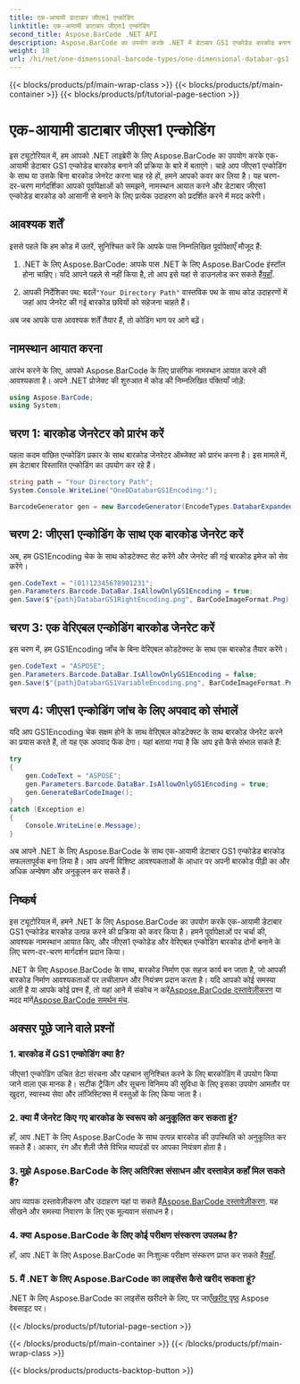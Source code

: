 ```yaml
---
title: एक-आयामी डाटाबार जीएस1 एन्कोडिंग
linktitle: एक-आयामी डाटाबार जीएस1 एन्कोडिंग
second_title: Aspose.BarCode .NET API
description: Aspose.BarCode का उपयोग करके .NET में डेटाबार GS1 एन्कोडेड बारकोड बनाना सीखें। आसानी से बारकोड जेनरेट करें। हमारे चरण-दर-चरण मार्गदर्शिका का पालन करें.
weight: 18
url: /hi/net/one-dimensional-barcode-types/one-dimensional-databar-gs1-encoding/
---
```


{{< blocks/products/pf/main-wrap-class >}}
{{< blocks/products/pf/main-container >}}
{{< blocks/products/pf/tutorial-page-section >}}

# एक-आयामी डाटाबार जीएस1 एन्कोडिंग


इस ट्यूटोरियल में, हम आपको .NET लाइब्रेरी के लिए Aspose.BarCode का उपयोग करके एक-आयामी डेटाबार GS1 एन्कोडेड बारकोड बनाने की प्रक्रिया के बारे में बताएंगे। चाहे आप जीएस1 एन्कोडिंग के साथ या उसके बिना बारकोड जेनरेट करना चाह रहे हों, हमने आपको कवर कर लिया है। यह चरण-दर-चरण मार्गदर्शिका आपको पूर्वापेक्षाओं को समझने, नामस्थान आयात करने और डेटाबार जीएस1 एन्कोडेड बारकोड को आसानी से बनाने के लिए प्रत्येक उदाहरण को प्रदर्शित करने में मदद करेगी।

## आवश्यक शर्तें

इससे पहले कि हम कोड में उतरें, सुनिश्चित करें कि आपके पास निम्नलिखित पूर्वापेक्षाएँ मौजूद हैं:

1.  .NET के लिए Aspose.BarCode: आपके पास .NET के लिए Aspose.BarCode इंस्टॉल होना चाहिए। यदि आपने पहले से नहीं किया है, तो आप इसे यहां से डाउनलोड कर सकते हैं[यहाँ](https://releases.aspose.com/barcode/net/).

2.  आपकी निर्देशिका पथ: बदलें`"Your Directory Path"` वास्तविक पथ के साथ कोड उदाहरणों में जहां आप जेनरेट की गई बारकोड छवियों को सहेजना चाहते हैं।

अब जब आपके पास आवश्यक शर्तें तैयार हैं, तो कोडिंग भाग पर आगे बढ़ें।

## नामस्थान आयात करना

आरंभ करने के लिए, आपको Aspose.BarCode के लिए प्रासंगिक नामस्थान आयात करने की आवश्यकता है। अपने .NET प्रोजेक्ट की शुरुआत में कोड की निम्नलिखित पंक्तियाँ जोड़ें:

```csharp
using Aspose.BarCode;
using System;
```

## चरण 1: बारकोड जेनरेटर को प्रारंभ करें

पहला कदम वांछित एन्कोडिंग प्रकार के साथ बारकोड जेनरेटर ऑब्जेक्ट को प्रारंभ करना है। इस मामले में, हम डेटाबार विस्तारित एन्कोडिंग का उपयोग कर रहे हैं। 

```csharp
string path = "Your Directory Path";
System.Console.WriteLine("OneDDatabarGS1Encoding:");

BarcodeGenerator gen = new BarcodeGenerator(EncodeTypes.DatabarExpanded, "");
```

## चरण 2: जीएस1 एन्कोडिंग के साथ एक बारकोड जेनरेट करें

अब, हम GS1Encoding चेक के साथ कोडटेक्स्ट सेट करेंगे और जेनरेट की गई बारकोड इमेज को सेव करेंगे। 

```csharp
gen.CodeText = "(01)12345678901231";
gen.Parameters.Barcode.DataBar.IsAllowOnlyGS1Encoding = true;
gen.Save($"{path}DatabarGS1RightEncoding.png", BarCodeImageFormat.Png);
```

## चरण 3: एक वेरिएबल एन्कोडिंग बारकोड जेनरेट करें

इस चरण में, हम GS1Encoding जाँच के बिना वेरिएबल कोडटेक्स्ट के साथ एक बारकोड तैयार करेंगे।

```csharp
gen.CodeText = "ASPOSE";
gen.Parameters.Barcode.DataBar.IsAllowOnlyGS1Encoding = false;
gen.Save($"{path}DatabarGS1VariableEncoding.png", BarCodeImageFormat.Png);
```

## चरण 4: जीएस1 एन्कोडिंग जांच के लिए अपवाद को संभालें

यदि आप GS1Encoding चेक सक्षम होने के साथ वेरिएबल कोडटेक्स्ट के साथ बारकोड जेनरेट करने का प्रयास करते हैं, तो यह एक अपवाद फेंक देगा। यहां बताया गया है कि आप इसे कैसे संभाल सकते हैं:

```csharp
try
{
    gen.CodeText = "ASPOSE";
    gen.Parameters.Barcode.DataBar.IsAllowOnlyGS1Encoding = true;
    gen.GenerateBarCodeImage();
}
catch (Exception e)
{
    Console.WriteLine(e.Message);
}
```

अब आपने .NET के लिए Aspose.BarCode के साथ एक-आयामी डेटाबार GS1 एन्कोडेड बारकोड सफलतापूर्वक बना लिया है। आप अपनी विशिष्ट आवश्यकताओं के आधार पर अपनी बारकोड पीढ़ी का और अधिक अन्वेषण और अनुकूलन कर सकते हैं।

## निष्कर्ष

इस ट्यूटोरियल में, हमने .NET के लिए Aspose.BarCode का उपयोग करके एक-आयामी डेटाबार GS1 एन्कोडेड बारकोड उत्पन्न करने की प्रक्रिया को कवर किया है। हमने पूर्वापेक्षाओं पर चर्चा की, आवश्यक नामस्थान आयात किए, और जीएस1 एन्कोडेड और वेरिएबल एन्कोडिंग बारकोड दोनों बनाने के लिए चरण-दर-चरण मार्गदर्शन प्रदान किया।

 .NET के लिए Aspose.BarCode के साथ, बारकोड निर्माण एक सहज कार्य बन जाता है, जो आपकी बारकोड निर्माण आवश्यकताओं पर लचीलापन और नियंत्रण प्रदान करता है। यदि आपको कोई समस्या आती है या आपके कोई प्रश्न हैं, तो यहां आने में संकोच न करें[Aspose.BarCode दस्तावेज़ीकरण](https://reference.aspose.com/barcode/net/) या मदद मांगें[Aspose.BarCode समर्थन मंच](https://forum.aspose.com/c/barcode/13).

## अक्सर पूछे जाने वाले प्रश्नों

### 1. बारकोड में GS1 एन्कोडिंग क्या है?
जीएस1 एन्कोडिंग उचित डेटा संरचना और पहचान सुनिश्चित करने के लिए बारकोडिंग में उपयोग किया जाने वाला एक मानक है। सटीक ट्रैकिंग और सूचना विनिमय की सुविधा के लिए इसका उपयोग आमतौर पर खुदरा, स्वास्थ्य सेवा और लॉजिस्टिक्स में वस्तुओं के लिए किया जाता है।

### 2. क्या मैं जेनरेट किए गए बारकोड के स्वरूप को अनुकूलित कर सकता हूं?
हाँ, आप .NET के लिए Aspose.BarCode के साथ उत्पन्न बारकोड की उपस्थिति को अनुकूलित कर सकते हैं। आकार, रंग और शैली जैसे विभिन्न मापदंडों पर आपका नियंत्रण होता है।

### 3. मुझे Aspose.BarCode के लिए अतिरिक्त संसाधन और दस्तावेज़ कहाँ मिल सकते हैं?
 आप व्यापक दस्तावेज़ीकरण और उदाहरण यहां पा सकते हैं[Aspose.BarCode दस्तावेज़ीकरण](https://reference.aspose.com/barcode/net/). यह सीखने और समस्या निवारण के लिए एक मूल्यवान संसाधन है।

### 4. क्या Aspose.BarCode के लिए कोई परीक्षण संस्करण उपलब्ध है?
 हाँ, आप .NET के लिए Aspose.BarCode का निःशुल्क परीक्षण संस्करण प्राप्त कर सकते हैं[यहाँ](https://releases.aspose.com/).

### 5. मैं .NET के लिए Aspose.BarCode का लाइसेंस कैसे खरीद सकता हूं?
 .NET के लिए Aspose.BarCode का लाइसेंस खरीदने के लिए, पर जाएँ[खरीद पृष्ठ](https://purchase.aspose.com/buy) Aspose वेबसाइट पर।

{{< /blocks/products/pf/tutorial-page-section >}}

{{< /blocks/products/pf/main-container >}}
{{< /blocks/products/pf/main-wrap-class >}}

{{< blocks/products/products-backtop-button >}}
